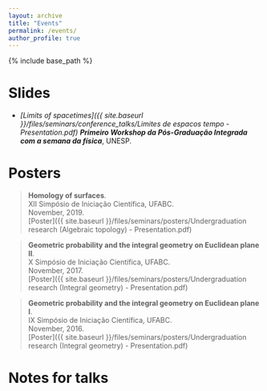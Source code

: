 ```yaml
---
layout: archive
title: "Events"
permalink: /events/
author_profile: true
---
```


{% include base_path %}

#  Slides

- *[Limits of spacetimes]({{ site.baseurl }}/files/seminars/conference_talks/Limites de espacos tempo - Presentation.pdf)*
**_Primeiro Workshop da Pós-Graduação Integrada com a semana da física_**, UNESP.

# Posters

> **Homology of surfaces**.<br>
XII Simpósio de Iniciação Científica, UFABC.<br>
November, 2019.<br>
[Poster]({{ site.baseurl }}/files/seminars/posters/Undergraduation research (Algebraic topology) - Presentation.pdf)

> **Geometric probability and the integral geometry on Euclidean plane II**.<br>
X Simpósio de Iniciação Científica, UFABC.<br>
November, 2017.<br>
[Poster]({{ site.baseurl }}/files/seminars/posters/Undergraduation research (Integral geometry) - Presentation.pdf)

> **Geometric probability and the integral geometry on Euclidean plane I**.<br>
IX Simpósio de Iniciação Científica, UFABC.<br>
November, 2016.<br>
[Poster]({{ site.baseurl }}/files/seminars/posters/Undergraduation research (Integral geometry) - Presentation.pdf)

# Notes for talks
